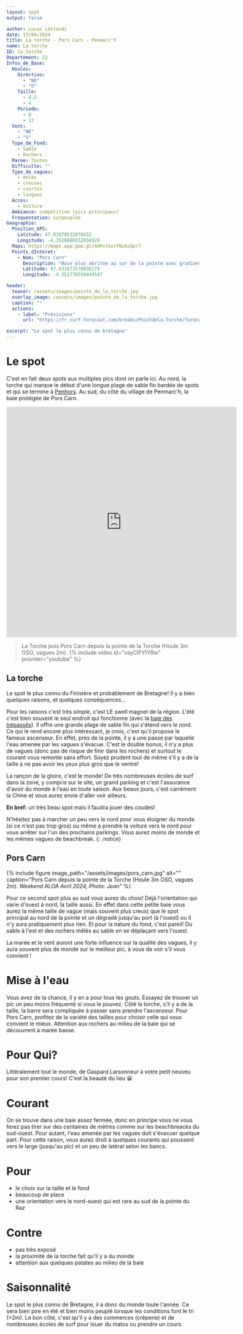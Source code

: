 ```yaml
---
layout: spot
output: false

author: Lucas Lestandi
date: 17/04/2024
title: La torche - Pors Carn - Penmarc'h
name: La torche 
ID: la_torche
Departement: 22
Infos_de_Base:
  Houles:
    Direction:
      - "NO"
      - "O"
    Taille:
      - 0.5
      - 4
    Periode:
      - 8
      - 13
  Vent:
    - "NE"
    - "S"
  Type_de_Fond:
    - Sable
    - Rochers
  Maree: Toutes
  Difficulte: ""
  Type_de_vagues:
    - moles
    - creuses
    - courtes
    - longues
  Acces:
    - Voiture
  Ambiance: compétitive (pics principaux)
  Frequentation: surpeuplée
Geographie:
  Position_GPS:
    Latitude: 47.83970532078432
    Longitude: -4.3520886552656926
  Maps: https://maps.app.goo.gl/44PvtkxrFNu9xQpr7
  Points_dInteret:
    - Nom: "Pors Carn"
      Description: "Baie plus abritée au sur de la pointe avec gradient de taille"
      Latitude: 47.831673578036174
      Longitude: -4.351776556044547

header: 
  teaser: /assets/images/pointe_de_la_torche.jpg
  overlay_image: /assets/images/pointe_de_la_torche.jpg
  caption: ""
  actions:
    - label: "Prévisions"
      url: "https://fr.surf-forecast.com/breaks/Pointdela-Torche/forecasts/latest/six_day"

excerpt: "Le spot le plus connu de bretagne"
---
```


# Le spot

C'est en fait deux spots aux multiples pics dont on parle ici. Au nord, la torche qui marque le début d'une longue plage de sable fin bardée de spots et qui se termine à [Penhors](/surf/surf_spots/penhors). Au sud, du côté du village de Penmarc'h, la baie protégée de Pors Carn.
<iframe src="https://www.google.com/maps/embed?pb=!1m14!1m12!1m3!1d15222.62886600984!2d-4.356586716578736!3d47.836251583014054!2m3!1f0!2f0!3f0!3m2!1i1024!2i768!4f13.1!5e1!3m2!1sfr!2sfr!4v1713268009115!5m2!1sfr!2sfr" width="600" height="600" style="border:0;" allowfullscreen="" loading="lazy" referrerpolicy="no-referrer-when-downgrade"></iframe>

> La Torche puis Pors Carn depuis la pointe de la Torche (Houle 3m OSO, vagues 2m).
> {% include video id="xayCIFYlYRw" provider="youtube" %}
>

## La torche
Le spot le plus connu du Finistère et probablement de Bretagne! Il y a bien quelques raisons, et quelques conséquences...

Pour les raisons c'est très simple, c'est LE swell magnet de la région. L'été c'est bien souvent le seul endroit qui fonctionne (avec la [baie des trépassés](/surf/surf_spots/baie_trepasses)). Il offre une grande plage de sable fin qui s'étend vers le nord. Ce qui le rend encore plus intéressant, je crois, c'est qu'il propose le fameux ascenseur. En effet, près de la pointe, il y a une passe par laquelle l'eau amenée par les vagues s'évacue. C'est le double bonus, il n'y a plus de vagues (donc pas de risque de finir dans les rochers) et surtout le courant vous remonte sans effort. Soyez prudent tout de même s'il y a de la taille à ne pas avoir les yeux plus gros que le ventre!

La rançon de la gloire, c'est le monde! De très nombreuses écoles de surf dans la zone, y compris sur le site, un grand parking et c'est l'assurance d'avoir du monde à l'eau en toute saison. Aux beaux jours, c'est carrément la Chine et vous aurez envie d'aller voir ailleurs. 

**En bref:** un très beau spot mais il faudra jouer des coudes!

N'hésitez pas à marcher un peu vers le nord pour vous éloigner du monde (si ce n'est pas trop gros) ou même à prendre la voiture vers le nord pour vous arrêter sur l'un des prochains parkings. Vous aurez moins de monde et les mêmes vagues de beachbreak.
{: .notice}

## Pors Carn
{% include figure image_path="/assets/images/pors_carn.jpg" alt="" caption="Pors Carn depuis la pointe de la Torche (Houle 3m OSO, vagues 2m). *Weekend ALOA Avril 2024, Photo: Jean*" %}

Pour ce second spot plus au sud vous aurez du choix! Déjà l'orientation qui varie d'ouest à nord, la taille aussi. En effet dans cette petite baie vous aurez la même taille de vague (mais souvent plus creux) que le spot principal au nord de la pointe et un dégradé jusqu'au port (à l'ouest) ou il n'y aura pratiquement plus rien. Et pour la nature du fond, c'est pareil! Du sable à l'est et des rochers mêlés au sable en se déplaçant vers l'ouest.

La marée et le vent auront une forte influence sur la qualité des vagues, il y aura souvent plus de monde sur le meilleur pic, à vous de voir s'il vous convient !

# Mise à l'eau
Vous avez de la chance, il y en a pour tous les gouts. Essayez de trouver un pic un peu moins fréquenté si vous le pouvez. Côté la torche, s'il y a de la taille, la barre sera compliquée à passer sans prendre l'ascenseur. Pour Pors Carn, profitez de la variété des tailles pour choisir celle qui vous convient le mieux. Attention aux rochers au milieu de la baie qui se découvrent à marée basse.

# Pour Qui?
Littéralement tout le monde, de Gaspard Larsonneur à votre petit neuveu pour son premier cours! C'est la beauté du lieu 😀

# Courant
On se trouve dans une baie assez fermée, donc en principe vous ne vous ferez pas tirer sur des centaines de mètres comme sur les beachbreacks du sud-ouest. Pour autant, l'eau amenée par les vagues doit s'évacuer quelque part. Pour cette raison, vous aurez droit à quelques courants qui poussent vers le large (jusqu'au pic) et un peu de latéral selon les bancs. 

# Pour
- le choix sur la taille et le fond
- beaucoup de place 
- une orientation vers le nord-ouest qui est rare au sud de la pointe du Raz

# Contre
- pas très exposé
- la proximité de la torche fait qu'il y a du monde
- attention aux quelques patates au milieu de la baie
  
  
# Saisonnalité

Le spot le plus connu de Bretagne, il a donc du monde toute l'année. Ce sera bien pire en été et bien moins peuplé lorsque les conditions font le tri (>2m). Le bon côté, c'est qu'il y a des commerces (crêperie) et de nombreuses écoles de surf pour louer du matos ou prendre un cours.